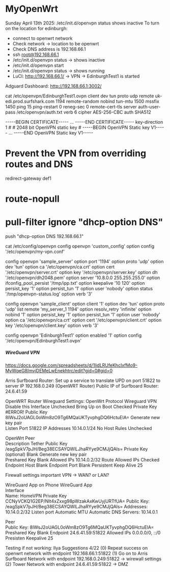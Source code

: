 # MyOpenWrt

Sunday April 13th 2025:
/etc/init.d/openvpn status shows inactive
To turn on the location for edinburgh:
- connect to openwrt network
- Check network -> location to be openwrt
- Check DNS address is 192.168.66.1
- ssh root@192.168.66.1
- /etc/init.d/openvpn status -> shows inactive
- /etc/init.d/openvpn start
- /etc/init.d/openvpn status -> shows running
- LuCI: http://192.168.66.1/ -> VPN -> EdinburghTest1 is started





Adguard Dashboard:
http://192.168.66.1:3002/



cat /etc/openvpn/EdinburghTest1.ovpn 
client
dev tun
proto udp
remote uk-edi.prod.surfshark.com 1194
remote-random
nobind
tun-mtu 1500
mssfix 1450
ping 15
ping-restart 0
reneg-sec 0
remote-cert-tls server
auth-user-pass /etc/openvpn/auth.txt
verb 6
cipher AES-256-CBC
auth SHA512

<ca>
-----BEGIN CERTIFICATE-----
...
-----END CERTIFICATE-----
</ca>
key-direction 1
<tls-auth>
#
# 2048 bit OpenVPN static key
#
-----BEGIN OpenVPN Static key V1-----
...
-----END OpenVPN Static key V1-----
</tls-auth>

# Prevent the VPN from overriding routes and DNS
redirect-gateway def1
# route-nopull
# pull-filter ignore "dhcp-option DNS"
push "dhcp-option DNS 192.168.66.1"



cat /etc/config/openvpn
config openvpn 'custom_config'
	option config '/etc/openvpn/my-vpn.conf'

config openvpn 'sample_server'
	option port '1194'
	option proto 'udp'
	option dev 'tun'
	option ca '/etc/openvpn/ca.crt'
	option cert '/etc/openvpn/server.crt'
	option key '/etc/openvpn/server.key'
	option dh '/etc/openvpn/dh2048.pem'
	option server '10.8.0.0 255.255.255.0'
	option ifconfig_pool_persist '/tmp/ipp.txt'
	option keepalive '10 120'
	option persist_key '1'
	option persist_tun '1'
	option user 'nobody'
	option status '/tmp/openvpn-status.log'
	option verb '3'

config openvpn 'sample_client'
	option client '1'
	option dev 'tun'
	option proto 'udp'
	list remote 'my_server_1 1194'
	option resolv_retry 'infinite'
	option nobind '1'
	option persist_key '1'
	option persist_tun '1'
	option user 'nobody'
	option ca '/etc/openvpn/ca.crt'
	option cert '/etc/openvpn/client.crt'
	option key '/etc/openvpn/client.key'
	option verb '3'

config openvpn 'EdinburghTest1'
        option enabled '1'
	option config '/etc/openvpn/EdinburghTest1.ovpn'


##### WireGuard VPN ####
https://docs.google.com/spreadsheets/d/1lidLRUfeKhcIxfMo9-MyWqeG8ImvjDEMeLwEnekhtrc/edit?gid=0#gid=0

Arris Surfboard Router:
Set up a service to translate UPD on port 51822 to server IP 192.168.0.249 (OpenWRT Router) 
Public IP of Surfboard Router: 24.6.41.59

OpenWRT Router Wireguard Settings:
OpenWrt	
Protocol	Wireguard VPN
Disable this Interface 	Unchecked
Bring Up on Boot	Checked
Private Key	#ERROR!
Public Key	8lWsJ2oUAGL0oWm8zO9Tg6MQaUKTyvphgDQ6HctuElA=
Generate new key pair	
Listen Port	51822
IP Addresses	10.14.0.1/24
No Host Rules	Unchecked
	
OpenWrt Peer	
Description	Tether
Public Key	/eagSpkV7pJH/Beg38ECSAYQWlLJhaRYye9CMJjQAls=
Private Key (optional)	Blank
Generate new key pair	
Preshared Key	Blank
Allowed IPs	10.14.0.2/32
Route Allowed IPs	Checked
Endpoint Host	Blank
Endpoint Port	Blank
Persistent Keep Alive	25

Firewall settings important VPN -> WAN? or LAN?

WireGuard App on Phone
WireGuard App	
Interface	
Name:	HomeVPN
Private Key	CCNyVCKQ1G2EP/NIt4xZxxg98pWzakAxKwUyjURTfUA=
Public Key:	/eagSpkV7pJH/Beg38ECSAYQWlLJhaRYye9CMJjQAls=
Addresses:	10.14.0.2/32
Listen port	Automatic
MTU	Automatic
DNS Servers:	10.14.0.1
	
Peer	
Public Key:	8lWsJ2oUAGL0oWm8zO9Tg6MQaUKTyvphgDQ6HctuElA=
Preshared Key	Blank
Endpoint	24.6.41.59:51822
Allowed IPs	0.0.0.0/0, ::/0
Presisten Keepalive	25


Testing if not working: 
Ilya Suggestions 4/22
(0) Repeat success on openwrt network with endpoint 192.168.66.1:51822
(1) Go on to Arris Surfboard Network with endpoint 192.168.0.249:51822 -> wirewall settings
(2) Tower Network with endpoint 24.6.41.59:51822 -> DMZ
 
